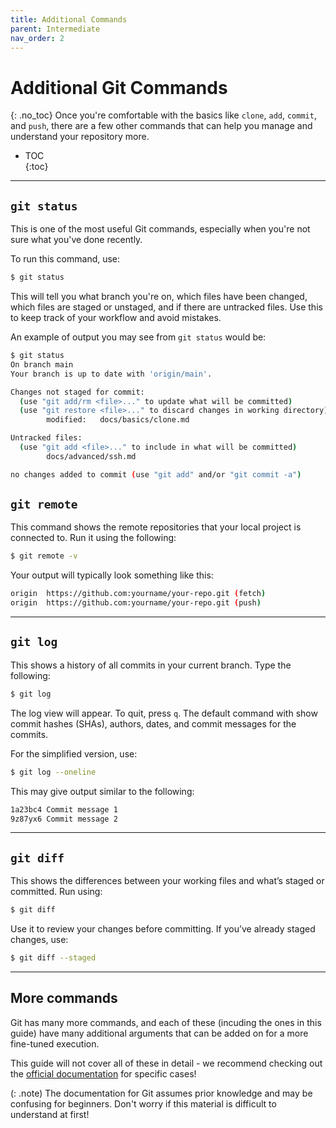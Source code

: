 ```yaml
---
title: Additional Commands
parent: Intermediate
nav_order: 2
---
```


# Additional Git Commands  
{: .no_toc}
Once you're comfortable with the basics like `clone`, `add`, `commit`, and `push`, there are a few other commands that can help you manage and understand your repository more.

- TOC  
{:toc}

---

## `git status`

This is one of the most useful Git commands, especially when you're not sure what you've done recently.

To run this command, use:
```bash
$ git status
```
This will tell you what branch you're on, which files have been changed, which files are staged or unstaged, and if there are untracked files. Use this to keep track of your workflow and avoid mistakes.

An example of output you may see from `git status` would be:
```bash
$ git status
On branch main
Your branch is up to date with 'origin/main'.

Changes not staged for commit:
  (use "git add/rm <file>..." to update what will be committed)        
  (use "git restore <file>..." to discard changes in working directory)
        modified:   docs/basics/clone.md

Untracked files:
  (use "git add <file>..." to include in what will be committed)       
        docs/advanced/ssh.md

no changes added to commit (use "git add" and/or "git commit -a") 
```
## `git remote`
This command shows the remote repositories that your local project is connected to. Run it using the following:

```bash
$ git remote -v
```

Your output will typically look something like this:

```bash
origin  https://github.com:yourname/your-repo.git (fetch)
origin  https://github.com:yourname/your-repo.git (push)
```

---

## `git log`
This shows a history of all commits in your current branch. Type the following:

```bash
$ git log
```
The log view will appear. To quit, press `q`. The default command with show commit hashes (SHAs), authors, dates, and commit messages for the commits. 

For the simplified version, use:

```bash
$ git log --oneline
```
This may give output similar to the following:

```bash
1a23bc4 Commit message 1
9z87yx6 Commit message 2
```

---

## `git diff`
This shows the differences between your working files and what’s staged or committed. Run using:

```bash
$ git diff
```
Use it to review your changes before committing. If you’ve already staged changes, use:

```bash
$ git diff --staged
```

---

## More commands
Git has many more commands, and each of these (incuding the ones in this guide) have many additional arguments that can be added on for a more fine-tuned execution. 

This guide will not cover all of these in detail - we recommend checking out the [official documentation](https://git-scm.com/doc) for specific cases!

(: .note)
The documentation for Git assumes prior knowledge and may be confusing for beginners. Don't worry if this material is difficult to understand at first!